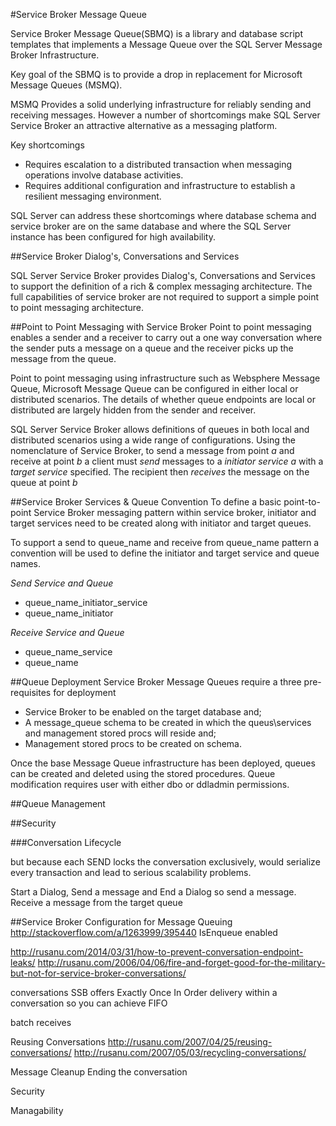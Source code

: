 #Service Broker Message Queue

Service Broker Message Queue(SBMQ) is a library and database script templates that implements a Message Queue over the SQL Server Message Broker Infrastructure.

Key goal of the SBMQ is to provide a drop in replacement for Microsoft Message Queues (MSMQ).

MSMQ Provides a solid underlying infrastructure for reliably sending and receiving messages.  However a number of shortcomings make SQL Server Service Broker an attractive alternative as a messaging platform.   

Key shortcomings
 - Requires escalation to a distributed transaction when messaging operations involve database activities.
 - Requires additional configuration and infrastructure to establish a resilient messaging environment.

SQL Server can address these shortcomings where database schema and service broker are on the same database and where the SQL Server instance has been configured for high availability.

##Service Broker Dialog's, Conversations and Services

SQL Server Service Broker provides Dialog's, Conversations and Services to support the definition of a rich & complex messaging architecture.  The full capabilities of service broker are not required to support a simple point to point messaging architecture.

##Point to Point Messaging with Service Broker
Point to point messaging enables a sender and a receiver to carry out a one way conversation where the sender puts a message on a queue and the receiver picks up the message from the queue.

Point to point messaging using infrastructure such as Websphere Message Queue, Microsoft Message Queue can be configured in either local or distributed scenarios.  The details of whether queue endpoints are local or distributed are largely hidden from the sender and receiver.

SQL Server Service Broker allows definitions of queues in both local and distributed scenarios using a wide range of configurations.  Using the nomenclature of Service Broker, to send a message from point *a* and receive at point *b* a client must *send* messages to a *initiator service* *a* with a *target service* specified.  The recipient then *receives* the message on the queue at point *b*

##Service Broker Services & Queue Convention
To define a basic point-to-point Service Broker messaging pattern within service broker, initiator and target services need to be created along with initiator and target queues.

To support a send to queue_name and receive from queue_name pattern a convention will be used to define the initiator and target service and queue names.

*Send Service and Queue*
- queue_name_initiator_service
- queue_name_initiator

*Receive Service and Queue*
- queue_name_service
- queue_name


##Queue Deployment
Service Broker Message Queues require a three pre-requisites for deployment
 - Service Broker to be enabled on the target database and;
 - A message_queue schema to be created in which the queus\services and management stored procs will reside and;
 - Management stored procs to be created on schema. 

Once the base Message Queue infrastructure has been deployed, queues can be created and deleted using the stored procedures.  Queue modification requires user with either dbo or ddladmin permissions.


##Queue Management


##Security

###Conversation Lifecycle

but because each SEND locks the conversation exclusively, would serialize every transaction and lead to serious scalability problems.

Start a Dialog, Send a message and End a Dialog so send a message.
Receive a message from the target queue

##Service Broker Configuration for Message Queuing
http://stackoverflow.com/a/1263999/395440 
IsEnqueue enabled

http://rusanu.com/2014/03/31/how-to-prevent-conversation-endpoint-leaks/
http://rusanu.com/2006/04/06/fire-and-forget-good-for-the-military-but-not-for-service-broker-conversations/

conversations SSB offers Exactly Once In Order delivery within a conversation so you can achieve FIFO

batch receives


Reusing Conversations
http://rusanu.com/2007/04/25/reusing-conversations/
http://rusanu.com/2007/05/03/recycling-conversations/ 


Message Cleanup
Ending the conversation

Security

Managability

